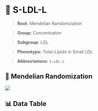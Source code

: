 # 🧪 S-LDL-L

> **Root:** Mendelian Randomization

> **Group:** Concentration  

> **Subgroup:** LDL

> **Phenotype:** Total-Lipids in Small LDL  

> **Abbreviations:** `S-LDL-L`

## 🧬 Mendelian Randomization  

<img src="/MR/Figures/Inverse/ShengxianLDLhengxianL.png"/>


## 📊 Data Table


<CsvTableMRI src="/public/MR/Data/Inverse/ShengxianLDLhengxianL.csv"/>
